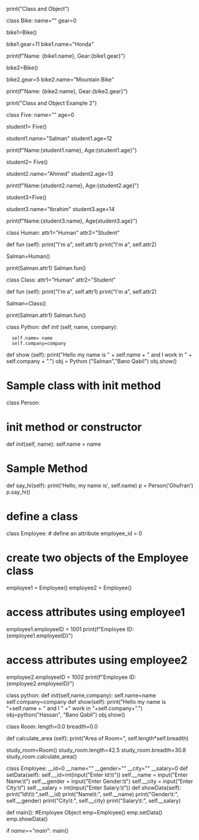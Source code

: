 print("Class and Object")


class Bike:
    name=""
    gear=0

bike1=Bike()

bike1.gear=11
bike1.name="Honda"

print(f"Name: {bike1.name}, Gear:{bike1.gear}")




bike2=Bike()

bike2.gear=5
bike2.name="Mountain Bike"

print(f"Name: {bike2.name}, Gear:{bike2.gear}")


print("Class and Object Example 2")

class Five:
    name=""
    age=0

student1= Five()

student1.name="Salman"
student1.age=12

print(f"Name:{student1.name}, Age:{student1.age}")


student2= Five()

student2.name="Ahmed"
student2.age=13

print(f"Name:{student2.name}, Age:{student2.age}")

student3=Five()


student3.name="Ibrahim"
student3.age=14


print(f"Name:{student3.name}, Age{student3.age}")

class Human:
  attr1="Human"
  attr2="Student"

  def fun (self):
   print("I'm a", self.attr1)
   print("I'm a", self.attr2)


Salman=Human()

print(Salman.attr1)
Salman.fun()


class Class:
  attr1="Human"
  attr2="Student"

  def fun (self):
   print("I'm a", self.attr1)
   print("I'm a", self.attr2)


Salman=Class()

print(Salman.attr1)
Salman.fun()





class Python:
  def _init_ (self, name, company):

      self.name= name
      self.company=company
  def show (self):
      print("Hello my name is " + self.name + " and I work in " + self.company + ".")
obj = Python   ("Salman","Bano Qabil")
obj.show()




# Sample class with init method
class Person:
  # init method or constructor
  def _init_(self, name):
    self.name = name
  # Sample Method
  def say_hi(self):
    print('Hello, my name is', self.name)
p = Person('Ghufran')
p.say_hi()




# define a class
class Employee:
    # define an attribute
    employee_id = 0

# create two objects of the Employee class
employee1 = Employee()
employee2 = Employee()

# access attributes using employee1
employee1.employeeID = 1001
print(f"Employee ID: {employee1.employeeID}")

# access attributes using employee2
employee2.employeeID = 1002
print(f"Employee ID: {employee2.employeeID}")




class python:
  def _init_(self,name,company):
      self.name=name
      self.company=company
  def show(self):
      print("Hello my name is "+self.name + " and I " +" work in "+self.company+".")
obj=python("Hassan", "Bano Qabil")
obj.show()





class Room:
  length=0.0
  breadth=0.0

  def calculate_area (self):
      print("Area of Room=", self.length*self.breadth)

study_room=Room()
study_room.length=42.5
study_room.breadth=30.8
study_room.calculate_area()






class Employee:
  __id=0
  __name=""
  __gender=""
  __city=""
  __salary=0
  def setData(self):
      self.__id=int(input("Enter Id:\t"))
      self.__name = input("Enter Name:\t")
      self.__gender = input("Enter Gender:\t")
      self.__city = input("Enter City:\t")
      self.__salary = int(input("Enter Salary:\t"))
  def showData(self):
      print("Id\t\t:",self.__id)
      print("Name\t:", self.__name)
      print("Gender\t:", self.__gender)
      print("City\t:", self.__city)
      print("Salary\t:", self.__salary)


def main():
  #Employee Object
  emp=Employee()
  emp.setData()
  emp.showData()

if _name=="main_":
  main()
